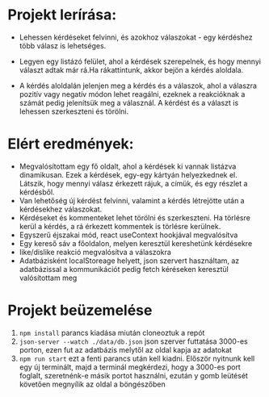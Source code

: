 # Projekt lerírása:

- Lehessen kérdéseket felvinni, és azokhoz válaszokat - egy kérdéshez több válasz is lehetséges.

- Legyen egy listázó felület, ahol a kérdések szerepelnek, és hogy mennyi választ adtak már rá.Ha rákattintunk, akkor bejön a kérdés aloldala.

- A kérdés aloldalán jelenjen meg a kérdés és a válaszok, ahol a válaszra pozitív vagy negatív módon lehet reagálni, ezeknek a reakcióknak a számát pedig jelenítsük meg a válasznál. A kérdést és a választ is lehessen szerkeszteni és törölni.

# Elért eredmények:

- Megvalósítottam egy fő oldalt, ahol a kérdések ki vannak listázva dinamikusan. Ezek a kérdések, egy-egy kártyán helyezkednek el. Látszik, hogy mennyi válasz érkezett rájuk, a címük, és egy részlet a kérdésből.
- Van lehetőség új kérdést felvinni, valamint a kérdés létrejötte után a kérdésekhez válaszokat.
- Kérdéseket és kommenteket lehet törölni és szerkeszteni. Ha törlésre kerül a kérdés, a rá érkezett kommentek is törlésre kerülnek.
- Egyszerű éjszakai mód, react useContext hookjával megvalósítva
- Egy kereső sáv a főoldalon, melyen keresztül kereshetünk kérdésekre
- like/dislike reakció megvalósítva a válaszokra
- Adatbázisként localStoreage helyett, json szervert használtam, az adatbázissal a kommunikációt pedig fetch kéréseken keresztül valósítottam meg

# Projekt beüzemelése

1. `npm install` parancs kiadása miután cloneoztuk a repót 
1. `json-server --watch ./data/db.json` json szerver futtatása 3000-es porton, ezen fut az adatbázis melytől az oldal kapja az adatokat
1. `npm run start` ezt a fenti parancs után kell kiadni. Először nyitnunk kell egy új terminált, majd a terminál megkérdezi, hogy a 3000-es port foglalt, szeretnénk-e másik portot használni, ezután y gomb leütését követően megnyílik az oldal a böngészőben
